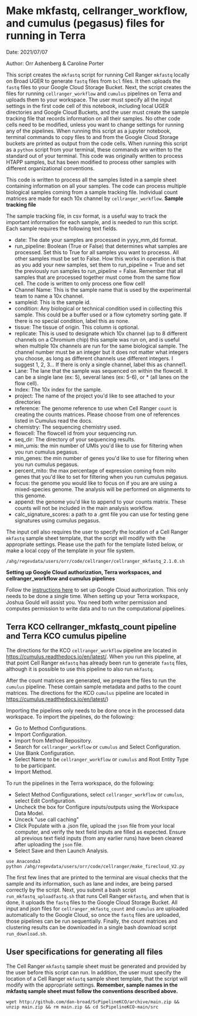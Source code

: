 # Make mkfastq, cellranger_workflow, and cumulus (pegasus) files for running in Terra

Date: 2021/07/07

Author: Orr Ashenberg & Caroline Porter

This script creates the `mkfastq` script for running Cell Ranger `mkfastq` locally on Broad UGER to generate `fastq` files from `bcl` files. It then uploads the `fastq` files to your Google Cloud Storage Bucket. Next, the script creates the files for running `cellranger_workflow` and `cumulus` pipelines on Terra and uploads them to your workspace. The user must specify all the input settings in the first code cell of this notebook, including local UGER directories and Google Cloud Buckets, and the user must create the sample tracking file that records information on all their samples. No other code cells need to be modified, unless you want to change settings for running any of the pipelines. When running this script as a jupyter notebook, terminal commands to copy files to and from the Google Cloud Storage buckets are printed as output from the code cells. When running this script as a `python` script from your terminal, these commands are written to the standard out of your terminal. This code was originally written to process HTAPP samples, but has been modified to process other samples with different organizational conventions.

This code is written to process all the samples listed in a sample sheet containing information on all your samples. The code can process multiple biological samples coming from a sample tracking file. Individual count matrices are made for each 10x channel by `cellranger_workflow`.
**Sample tracking file**

The sample tracking file, in csv format, is a useful way to track the important information for each sample, and is needed to run this script. Each sample requires the following text fields.
- date: The date your samples are processed in yyyy_mm_dd format.
- run_pipeline: Boolean (True or False) that determines what samples are processed. Set this to True for all samples you want to processs. All other samples must be set to False. How this works in operation is that as you add your new samples, set them to run_pipeline = True and set the previously run samples to run_pipeline = False. Remember that all samples that are processed together must come from the same flow cell. The code is written to only process one flow cell!
- Channel Name: This is the sample name that is used by the experimental team to name a 10x channel.
- sampleid: This is the sample id.
- condition: Any biological or technical condition used in collecting this sample. This could be a buffer used or a flow cytometry sorting gate. If there is no special condition, label this as none.
- tissue: The tissue of origin. This column is optional.
- replicate: This is used to designate which 10x channel (up to 8 different channels on a Chromium chip) this sample was run on, and is useful when multiple 10x channels are run for the same biological sample. The channel number must be an integer but it does not matter what integers you choose, as long as different channels use different integers. I suggest 1, 2, 3... If there is only a single channel, label this as channel1.
- Lane: The lane that the sample was sequenced on within the flowcell. It can be a single lane (ex: 5), several lanes (ex: 5-6), or * (all lanes on the flow cell).
- Index: The 10x index for the sample.
- project: The name of the project you'd like to see attached to your directories
- reference: The genome reference to use when Cell Ranger `count` is creating the counts matrices. Please choose from one of references listed in Cumulus read the docs.
- chemistry: The sequencing chemistry used.
- flowcell: The flowcell id from your sequencing run.
- seq_dir: The directory of your sequencing results.
- min_umis: the min number of UMIs you'd like to use for filtering when you run cumulus pegasus.
- min_genes: the min number of genes you'd like to use for filtering when you run cumulus pegasus.
- percent_mito: the max percentage of expression coming from mito genes that you'd like to set for filtering when you run cumulus pegasus.
- focus: the genome you would like to focus on if you are are using a mixed-species genome. The analysis will be performed on alignments to this genome.
- append: the genome you'd like to append to your counts matrix. These counts will not be included in the main analysis workflow.
- calc_signature_scores: a path to a .gmt file you can use for testing gene signatures using cumulus pegasus.

The input cell also requires the user to specify the location of a Cell Ranger `mkfastq` sample sheet template, that the script will modify with the appropriate settings. Please use the path for the template listed below, or make a local copy of the template in your file system.
```
/ahg/regevdata/users/orr/code/cellranger/cellranger_mkfastq_2.1.0.sh
```

**Setting up Google Cloud authorization, Terra workspaces, and cellranger_workflow and cumulus pipelines**

Follow the [instructions here](https://cumulus.readthedocs.io/en/latest/) to set up Google Cloud authorization. This only needs to be done a single time. When setting up your Terra workspace, Joshua Gould will assist you. You need both writer permission and computes permission to write data and to run the computational pipelines.

## Terra KCO cellranger_mkfastq_count pipeline and Terra KCO cumulus pipeline
The directions for the KCO `cellranger_workflow` pipeline are located in https://cumulus.readthedocs.io/en/latest/. When you run this pipeline, at that point Cell Ranger `mkfastq` has already been run to generate `fastq` files, although it is possible to use this pipeline to also run `mkfastq`.

After the count matrices are generated, we prepare the files to run the `cumulus` pipeline. These contain sample metadata and paths to the count matrices. The directions for the KCO `cumulus` pipeline are located in https://cumulus.readthedocs.io/en/latest/)

Importing the pipelines only needs to be done once in the processed data workspace. To import the pipelines, do the following:
- Go to Method Configurations.
- Import Configuration.
- Import from Method Repository.
- Search for `cellranger_workflow` or `cumulus` and Select Configuration.
- Use Blank Configuration.
- Select Name to be `cellranger_workflow` or `cumulus` and Root Entity Type to be participant.
- Import Method.

To run the pipelines in the Terra workspace, do the following:
- Select Method Configurations, select `cellranger_workflow` or `cumulus`, select Edit Configuration.
- Uncheck the box for Configure inputs/outputs using the Workspace Data Model.
- Unceck "use call caching"
- Click Populate with a .json file, upload the `json` file from your local computer, and verify the text field inputs are filled as expected. Ensure all previous text field inputs (from any earlier runs) have been cleared after uploading the `json` file.
- Select Save and then Launch Analysis.
```
use Anaconda3
python /ahg/regevdata/users/orr/code/cellranger/make_firecloud_V2.py
```
The first few lines that are printed to the terminal are visual checks that the sample and its information, such as lane and index, are being parsed correctly by the script. Next, you submit a bash script `run_mkfastq_uploadfastq.sh` that runs Cell Ranger `mkfastq`, and when that is done, it uploads the `fastq` files to the Google Cloud Storage Bucket. All input and json files for `cellranger_mkfastq_count` and `cumulus` are uploaded automatically to the Google Cloud, so once the `fastq` files are uploaded, those pipelines can be run sequentially. Finally, the count matrices and clustering results can be downloaded in a single bash download script `run_download.sh`.

## User specifications for generating all files
The Cell Ranger `mkfastq` sample sheet must be generated and provided by the user before this script can run. In addition, the user must specify the location of a Cell Ranger `mkfastq` sample sheet template, that the script will modify with the appropriate settings. **Remember, sample names in the mkfastq sample sheet must follow the conventions described above.**

```commandline
wget http://github.com/dan-broad/ScPipelineKCO/archive/main.zip && unzip main.zip && rm main.zip && cd ScPipelineKCO-main/src
```


